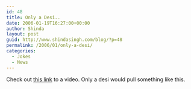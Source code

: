```yaml
---
id: 48
title: Only a Desi..
date: 2006-01-19T16:27:00+00:00
author: Shinda
layout: post
guid: http://www.shindasingh.com/blog/?p=48
permalink: /2006/01/only-a-desi/
categories:
  - Jokes
  - News
---
```

Check out [this link](http://www.cnn.com/video/player/player.html?url=/video/us/2006/01/12/zahn.store.clerk.robbery.wpvi) to a video. Only a desi would pull something like this.